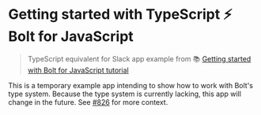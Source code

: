 # Getting started with TypeScript ⚡️ Bolt for JavaScript
> TypeScript equivalent for Slack app example from 📚 [Getting started with Bolt for JavaScript tutorial][1]

This is a temporary example app intending to show how to work with Bolt's type system. Because the type system is currently lacking, 
this app will change in the future. See [#826][2] for more context.

[1]: https://docs.slack.dev/bolt-js/getting-started
[2]: https://github.com/slackapi/bolt-js/issues/826
